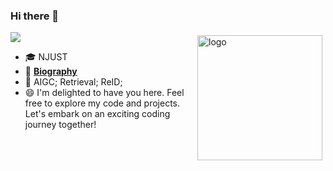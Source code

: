### Hi there 👋 
![](https://komarev.com/ghpvc/?username=muzishen&color=blue)
<img src="https://github-readme-stats.vercel.app/api?username=muzishen&show_icons=true" alt="logo" height="200" align="right" style="margin: 5px; margin-bottom: 20px;" />

- 🎓 NJUST
- 📖  [**Biography**](https://muzishen.github.io/)
- 🔭 AIGC; Retrieval; ReID; 
- :smile: I'm delighted to have you here. Feel free to explore my code and projects. Let's embark on an exciting coding journey together!


